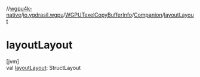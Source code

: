 //[wgpu4k-native](../../../../index.md)/[io.ygdrasil.wgpu](../../index.md)/[WGPUTexelCopyBufferInfo](../index.md)/[Companion](index.md)/[layoutLayout](layout-layout.md)

# layoutLayout

[jvm]\
val [layoutLayout](layout-layout.md): StructLayout